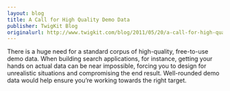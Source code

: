```yaml
---
layout: blog
title: A Call for High Quality Demo Data
publisher: TwigKit Blog
originalurl: http://www.twigkit.com/blog/2011/05/20/a-call-for-high-quality-open-source-demo-data.html
---
```


There is a huge need for a standard corpus of high-quality, free-to-use demo data. When building search applications, for instance, getting your hands on actual data can be near impossible, forcing you to design for unrealistic situations and compromising the end result. Well-rounded demo data would help ensure you’re working towards the right target.
